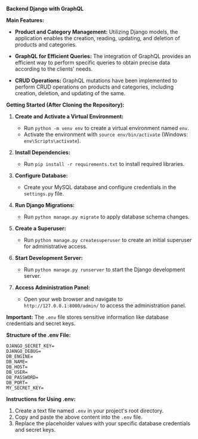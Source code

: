 **Backend Django with GraphQL**

**Main Features:**

- **Product and Category Management:** Utilizing Django models, the application enables the creation, reading, updating, and deletion of products and categories.

- **GraphQL for Efficient Queries:** The integration of GraphQL provides an efficient way to perform specific queries to obtain precise data according to the clients' needs.

- **CRUD Operations:** GraphQL mutations have been implemented to perform CRUD operations on products and categories, including creation, deletion, and updating of the same.

**Getting Started (After Cloning the Repository):**

1. **Create and Activate a Virtual Environment:**
   - Run `python -m venv env` to create a virtual environment named `env`.
   - Activate the environment with `source env/bin/activate` (Windows: `env\Scripts\activate`).

2. **Install Dependencies:**
   - Run `pip install -r requirements.txt` to install required libraries.

3. **Configure Database:**
   - Create your MySQL database and configure credentials in the `settings.py` file.

4. **Run Django Migrations:**
   - Run `python manage.py migrate` to apply database schema changes.

5. **Create a Superuser:**
   - Run `python manage.py createsuperuser` to create an initial superuser for administrative access.

6. **Start Development Server:**
   - Run `python manage.py runserver` to start the Django development server.

7. **Access Administration Panel:**
   - Open your web browser and navigate to `http://127.0.0.1:8000/admin/` to access the administration panel.

**Important:**
The `.env` file stores sensitive information like database credentials and secret keys.

**Structure of the .env File:**

```
DJANGO_SECRET_KEY=
DJANGO_DEBUG=
DB_ENGINE=
DB_NAME=
DB_HOST=
DB_USER=
DB_PASSWORD=
DB_PORT=
MY_SECRET_KEY=
```

**Instructions for Using .env:**

1. Create a text file named `.env` in your project's root directory.
2. Copy and paste the above content into the `.env` file.
3. Replace the placeholder values with your specific database credentials and secret keys.
